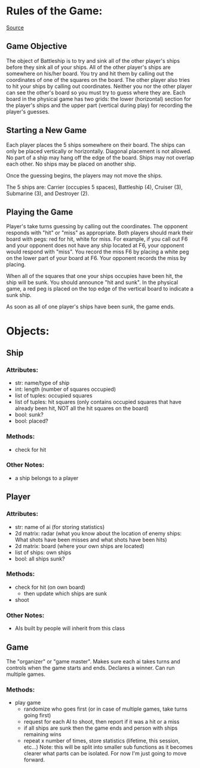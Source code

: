 # Rules of the Game:
[Source](https://www.cs.nmsu.edu/~bdu/TA/487/brules.htm)
## Game Objective
The object of Battleship is to try and sink all of the other player's ships
before they sink all of your ships. All of the other player's ships are
somewhere on his/her board. You try and hit them by calling out the
coordinates of one of the squares on the board. The other player also tries to
hit your ships by calling out coordinates. Neither you nor the other player
can see the other's board so you must try to guess where they are. Each board
in the physical game has two grids: the lower (horizontal) section for the
player's ships and the upper part (vertical during play) for recording the
player's guesses.

## Starting a New Game
Each player places the 5 ships somewhere on their board. The ships can only be
placed vertically or horizontally. Diagonal placement is not allowed. No part
of a ship may hang off the edge of the board. Ships may not overlap each
other. No ships may be placed on another ship. 

Once the guessing begins, the players may not move the ships.

The 5 ships are:  Carrier (occupies 5 spaces), Battleship (4), Cruiser (3),
Submarine (3), and Destroyer (2). 

## Playing the Game
Player's take turns guessing by calling out the coordinates. The opponent
responds with "hit" or "miss" as appropriate. Both players should mark their
board with pegs: red for hit, white for miss. For example, if you call out F6
and your opponent does not have any ship located at F6, your opponent would
respond with "miss". You record the miss F6 by placing a white peg on the
lower part of your board at F6. Your opponent records the miss by placing.

When all of the squares that one your ships occupies have been hit, the ship
will be sunk. You should announce "hit and sunk". In the physical game, a
red peg is placed on the top edge of the vertical board to indicate a sunk
ship. 

As soon as all of one player's ships have been sunk, the game ends.

# Objects:

## Ship
### Attributes:
* str: name/type of ship
* int: length (number of squares occupied)
* list of tuples: occupied squares
* list of tuples: hit squares (only contains occupied squares that have already
  been hit, NOT all the hit squares on the board)
* bool: sunk?
* bool: placed?

### Methods:
* check for hit

### Other Notes:
* a ship belongs to a player

## Player
### Attributes:
* str: name of ai (for storing statistics)
* 2d matrix: radar (what you know about the location of enemy ships: What shots
  have been misses and what shots have been hits)
* 2d matrix: board (where your own ships are located)
* list of ships: own ships
* bool: all ships sunk?

### Methods:
* check for hit (on own board)
  * then update which ships are sunk
* shoot

### Other Notes:
* AIs built by people will inherit from this class

## Game
The "organizer" or "game master". Makes sure each ai takes turns and controls
when the game starts and ends. Declares a winner. Can run multiple games.

### Methods:
* play game
  * randomize who goes first (or in case of multiple games, take turns
    going first)
  * request for each AI to shoot, then report if it was a hit or a miss
  * if all ships are sunk then the game ends and person with ships remaining
    wins
  * repeat x number of times, store statistics (lifetime, this session, etc...)
Note: this will be split into smaller sub functions as it becomes clearer what
parts can be isolated. For now I'm just going to move forward.

